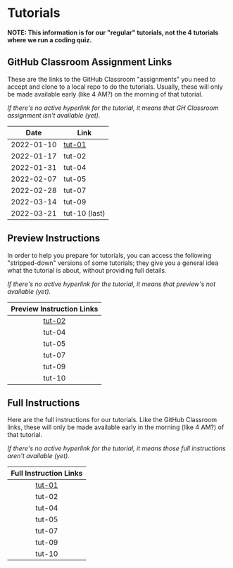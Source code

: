# Tutorials

**NOTE: This information is for our "regular" tutorials, not the 4 tutorials where we run a coding quiz.**

## GitHub Classroom Assignment Links

These are the links to the GitHub Classroom "assignments" you need to accept and clone to a local repo to do the tutorials. Usually, these will only be made available early (like 4 AM?) on the morning of that tutorial.


_If there's no active hyperlink for the tutorial, it means that GH Classroom assignment isn't available (yet)._

 | Date       | Link                                              |
 | ---------- | ------------------------------------------------- |
 | 2022-01-10 | [tut-01](https://classroom.github.com/a/rVE5S0fy) |
 | 2022-01-17 | tut-02                                            |
 | 2022-01-31 | tut-04                                            |
 | 2022-02-07 | tut-05                                            |
 | 2022-02-28 | tut-07                                            |
 | 2022-03-14 | tut-09                                            |
 | 2022-03-21 | tut-10 (last)                                     |


## Preview Instructions

In order to help you prepare for tutorials, you can access the following "stripped-down" versions of some tutorials; they give you a general idea what the tutorial is about, without providing full details.

_If there's no active hyperlink for the tutorial, it means that preview's not available (yet)._

|                                               Preview Instruction  Links                                               |
| :--------------------------------------------------------------------------------------------------------------------: |
| [tut-02](https://github.com/MRU-CSIS-3512-202201-001/tutorial-instructions-preview/blob/main/tut-02/tut-02-preview.md) |
|                                                         tut-04                                                         |
|                                                         tut-05                                                         |
|                                                         tut-07                                                         |
|                                                         tut-09                                                         |
|                                                         tut-10                                                         |


## Full Instructions

Here are the full instructions for our tutorials. Like the GitHub Classroom links, these will only be made available early in the morning (like 4 AM?) of that tutorial.

_If there's no active hyperlink for the tutorial, it means those full instructions aren't available (yet)._

|                                        Full Instruction  Links                                         |
| :----------------------------------------------------------------------------------------------------: |
| [tut-01](https://github.com/MRU-CSIS-3512-202201-001/tut-instructions-full/blob/main/tut-01/tut-01.md) |
|                                                 tut-02                                                 |
|                                                 tut-04                                                 |
|                                                 tut-05                                                 |
|                                                 tut-07                                                 |
|                                                 tut-09                                                 |
|                                                 tut-10                                                 |
